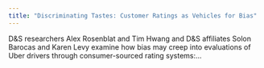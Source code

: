 ```yaml
---
title: "Discriminating Tastes: Customer Ratings as Vehicles for Bias"
---
```


D&S researchers Alex Rosenblat and Tim Hwang and D&S affiliates Solon Barocas and Karen Levy examine how bias may creep into evaluations of Uber drivers through consumer-sourced rating systems:...

